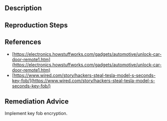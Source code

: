 ## Description


## Reproduction Steps


## References

- [https://electronics.howstuffworks.com/gadgets/automotive/unlock-car-door-remote1.htm](https://electronics.howstuffworks.com/gadgets/automotive/unlock-car-door-remote1.htm)
- [https://www.wired.com/story/hackers-steal-tesla-model-s-seconds-key-fob/](https://www.wired.com/story/hackers-steal-tesla-model-s-seconds-key-fob/)


## Remediation Advice

Implement key fob encryption.


